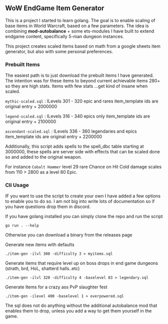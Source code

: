 ## WoW EndGame Item Generator

This is a project I started to learn golang.  The goal is to enable scaling of base items in World Warcraft, based on a few parameters. 
The idea is combining  **mod-autobalance** + some ets-modules I have built to extend endgame content, specifically 5-man dungeon instances. 

This project creates scaled items based on math from a google sheets item generator, but also with some personal preferences. 

### Prebuilt Items 
The easiest path is to just download the prebuilt items I have generated.  The intention was for these items to beyond current achievable items 280+ so they are high stats.  Items with few stats ...get kind of insane when scaled. 

`mythic-scaled.sql` : ILevels 301 - 320  epic and rares item_template ids are original entry + 2000000

`legend-scaled.sql` : ILevels 316 - 340  epics only item_template ids are original entry + 2100000

`ascendant-scaled.sql` : ILevels 336 - 360  legendaries and epics item_template ids are original entry + 2200000

Additionally, this script adds spells to the spell_dbc table starting at 3000000, these spells are server side with effects that can be scaled done so and added to the original weapon. 

For instance `Cobalt Hammer` level 29 rare Chance on Hit Cold damage scales from 110 > 2800 as a level 80 Epic.   

### Cli Usage
IF you want to use the script to create your own I have added a few options to enable you to do so.  I am not big into write lots of documentation so if you have questions drop them in discord. 

If you have golang installed you can simply clone the repo and run the script
```
go run . --help
```

Otherwise you can download a binary from the releases page

Generate new items with defaults
```
./item-gen -ilvl 300 -difficulty 3 > myitems.sql
```

Generate items that require level up on boss drops in end game dungeons (strath, brd, HoL, shatterd halls..etc)
```
./item-gen -ilvl 320 -difficulty 4 -baselevel 83 > legendary.sql
```

Generate Items for a crazy ass PvP slaughter fest
```
./item-gen -ilevel 400 -baselevel 1 > overpowered.sql
```

The sql does not do anything without the additional autobalance mod that enables them to drop, unless you add a way to get them yourself in the game. 
